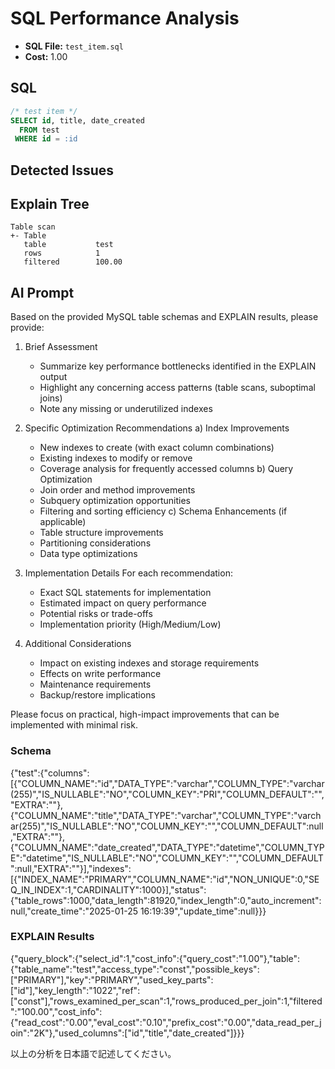 # SQL Performance Analysis
- **SQL File:** `test_item.sql`
- **Cost:** 1.00

## SQL
```sql
/* test item */
SELECT id, title, date_created
  FROM test
 WHERE id = :id

```

## Detected Issues


## Explain Tree
```
Table scan
+- Table
   table           test
   rows            1
   filtered        100.00
```

## AI Prompt
Based on the provided MySQL table schemas and EXPLAIN results, please provide:

1. Brief Assessment
   - Summarize key performance bottlenecks identified in the EXPLAIN output
   - Highlight any concerning access patterns (table scans, suboptimal joins)
   - Note any missing or underutilized indexes

2. Specific Optimization Recommendations
   a) Index Improvements
      - New indexes to create (with exact column combinations)
      - Existing indexes to modify or remove
      - Coverage analysis for frequently accessed columns
   b) Query Optimization
      - Join order and method improvements
      - Subquery optimization opportunities
      - Filtering and sorting efficiency
   c) Schema Enhancements (if applicable)
      - Table structure improvements
      - Partitioning considerations
      - Data type optimizations

3. Implementation Details
   For each recommendation:
     - Exact SQL statements for implementation
     - Estimated impact on query performance
     - Potential risks or trade-offs
     - Implementation priority (High/Medium/Low)

4. Additional Considerations
   - Impact on existing indexes and storage requirements
   - Effects on write performance
   - Maintenance requirements
   - Backup/restore implications

Please focus on practical, high-impact improvements that can be implemented with minimal risk.

### Schema
{"test":{"columns":[{"COLUMN_NAME":"id","DATA_TYPE":"varchar","COLUMN_TYPE":"varchar(255)","IS_NULLABLE":"NO","COLUMN_KEY":"PRI","COLUMN_DEFAULT":"","EXTRA":""},{"COLUMN_NAME":"title","DATA_TYPE":"varchar","COLUMN_TYPE":"varchar(255)","IS_NULLABLE":"NO","COLUMN_KEY":"","COLUMN_DEFAULT":null,"EXTRA":""},{"COLUMN_NAME":"date_created","DATA_TYPE":"datetime","COLUMN_TYPE":"datetime","IS_NULLABLE":"NO","COLUMN_KEY":"","COLUMN_DEFAULT":null,"EXTRA":""}],"indexes":[{"INDEX_NAME":"PRIMARY","COLUMN_NAME":"id","NON_UNIQUE":0,"SEQ_IN_INDEX":1,"CARDINALITY":1000}],"status":{"table_rows":1000,"data_length":81920,"index_length":0,"auto_increment":null,"create_time":"2025-01-25 16:19:39","update_time":null}}}

### EXPLAIN Results
{"query_block":{"select_id":1,"cost_info":{"query_cost":"1.00"},"table":{"table_name":"test","access_type":"const","possible_keys":["PRIMARY"],"key":"PRIMARY","used_key_parts":["id"],"key_length":"1022","ref":["const"],"rows_examined_per_scan":1,"rows_produced_per_join":1,"filtered":"100.00","cost_info":{"read_cost":"0.00","eval_cost":"0.10","prefix_cost":"0.00","data_read_per_join":"2K"},"used_columns":["id","title","date_created"]}}}

以上の分析を日本語で記述してください。